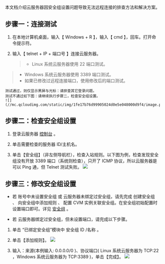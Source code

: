 
本文档介绍云服务器因安全组设置问题导致无法远程连接的排查方法和解决方案。

## 步骤一：连接测试

 1. 在本地计算机桌面，输入【 Windows + R 】，输入【 cmd 】，回车。打开命令提示符。

 2. 输入【 telnet + IP + 端口号 】连接云服务器。
 
	> - Linux 系统云服务器使用 22 端口测试。
> - Windows 系统云服务器使用 3389 端口测试。
> - 如果已修改过远程连接端口，使用修改后的端口测试。

	测试通过，则仅显示黑屏与光标：请排查其它登录问题。
	测试不通过如下图：请继续执行步骤二，检查安全组设置。
	![](//mc.qcloudimg.com/static/img/1fe17b76d99905024d0e5e048000d9f4/image.png)

## 步骤二：检查安全组设置

 1. 登录云服务器 [控制台](https://console.qcloud.com/cvm) 。

 2. 单击需要检查的服务器 ID/主机名。

 3. 单击【安全组】（非左侧导航栏），检查入站规则。以下图为例，检查发现安全组没有开放 3389 端口（系统则检查），只开了 ICMP 协议，所以云服务器是可以 Ping 通，但 Telnet 测试失败。
	![](//mc.qcloudimg.com/static/img/2fdcf758994c7194f12d2fb627bac4e6/image.png)

## 步骤三：修改安全组设置

 - 若 账号中未设置安全组 或 云服务器未绑定过安全组，请先完成 创建安全组 、 向安全组中添加规则 、 配置 CVM 实例关联安全组。在安全组初始配置时设置端口即可。详见 [安全组](https://www.qcloud.com/document/product/416/7596) 。

 - 若 云服务器绑定过安全组，但未设置端口，请完成以下步骤。

1. 单击 “已绑定安全组”模块中 安全组 ID /名称 。

2. 单击【添加规则】。
	![](//mc.qcloudimg.com/static/img/f6e3be97451d3a1aa777696e56acf4cc/image.png)

3. 输入：来源(本例输入: 0.0.0.0/0 )、协议端口( Linux 系统云服务器为 TCP:22 ，Windows 系统云服务器为 TCP:3389 )，单击【完成】。
	![](//mc.qcloudimg.com/static/img/deb951ec299d221e0895656e04b40cbf/image.png)
